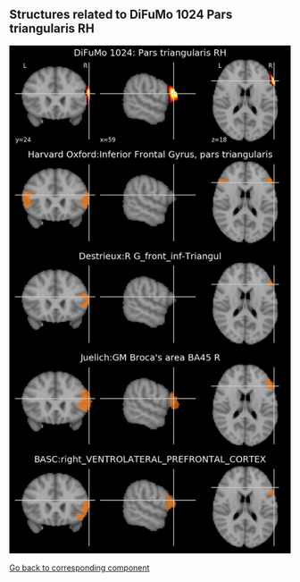 


## Structures related to DiFuMo 1024 Pars triangularis RH

![118](118.jpg "Structures related to DiFuMo 1024 Pars triangularis RH")

[Go back to corresponding component](https://parietal-inria.github.io/DiFuMo/1024/html/118.html)